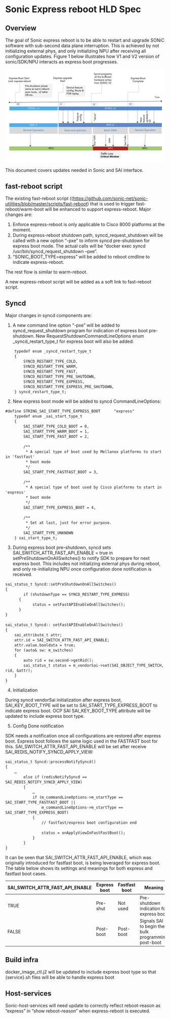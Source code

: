 #
# Sonic Express reboot HLD Spec

## Overview

The goal of Sonic express reboot is to be able to restart and upgrade SONiC software with sub-second data plane interruption. This is achieved by not initializing external phys, and only initializing NPU after receiving all configuration updates. Figure 1 below illustrates how V1 and V2 version of sonic/SDK/NPU interacts as express boot progresses.

<p align=center>
<img src="img/express-boot_flow.png" alt="Figure 1. Express boot flow">
</p>

This document covers updates needed in Sonic and SAI interface. 

## fast-reboot script

The existing fast-reboot script ((https://github.com/sonic-net/sonic-utilities/blob/master/scripts/fast-reboot) that is used to trigger fast-reboot/warm-boot will be enhanced to support express-reboot. Major changes are:

1.	Enforce express-reboot is only applicable to Cisco 8000 platforms at the moment.
2.	During express-reboot shutdown path, syncd_request_shutdown will be called with a new option “-pxe” to inform syncd pre-shutdown for express boot mode. The actual calls will be “docker exec syncd /usr/bin/syncd_request_shutdown –pxe”.
3.	“SONIC_BOOT_TYPE=express” will be added to reboot cmdline to indicate express-reboot.

The rest flow is similar to warm-reboot. 

A new express-reboot script will be added as a soft link to fast-reboot script.

## Syncd 

Major changes in syncd components are:
1.	A new command line option “-pxe” will be added to syncd_request_shutdown program for indication of express boot pre-shutdown. New RequestShutdownCommandLineOptions enum _syncd_restart_type_t for express boot will also be added:

```
    typedef enum _syncd_restart_type_t
    {
        SYNCD_RESTART_TYPE_COLD,
        SYNCD_RESTART_TYPE_WARM,
        SYNCD_RESTART_TYPE_FAST,
        SYNCD_RESTART_TYPE_PRE_SHUTDOWN,
        SYNCD_RESTART_TYPE_EXPRESS,
        SYNCD_RESTART_TYPE_EXPRESS_PRE_SHUTDOWN,
    } syncd_restart_type_t;
```

2.	New express boot mode will be added to syncd CommandLineOptions:

```
#define STRING_SAI_START_TYPE_EXPRESS_BOOT      "express"
    typedef enum _sai_start_type_t
    {
        SAI_START_TYPE_COLD_BOOT = 0,
        SAI_START_TYPE_WARM_BOOT = 1,
        SAI_START_TYPE_FAST_BOOT = 2,

        /**
         * A special type of boot used by Mellanox platforms to start in 'fastfast'
         * boot mode
         */
        SAI_START_TYPE_FASTFAST_BOOT = 3,

        /**
         * A special type of boot used by Cisco platforms to start in 'express'
         * boot mode
         */
        SAI_START_TYPE_EXPRESS_BOOT = 4,

        /**
         * Set at last, just for error purpose.
         */
        SAI_START_TYPE_UNKNOWN
    } sai_start_type_t;
```

3.	During express boot pre-shutdown, syncd sets SAI_SWITCH_ATTR_FAST_API_ENABLE = true in setPreShutdownOnAllSwitches() to notify SDK to prepare for next express boot. This includes not initializing external phys during reboot, and only re-initializing NPU once configuration done notification is received.

```
sai_status_t Syncd::setPreShutdownOnAllSwitches()
{
	    if (shutdownType == SYNCD_RESTART_TYPE_EXPRESS) 
      {
        	status = setFastAPIEnableOnAllSwitches();
      }
}

sai_status_t Syncd:: setFastAPIEnableOnAllSwitches()
{
    sai_attribute_t attr;
    attr.id = SAI_SWITCH_ATTR_FAST_API_ENABLE;
    attr.value.booldata = true;
    for (auto& sw: m_switches)
    {
        auto rid = sw.second->getRid();
        sai_status_t status = m_vendorSai->set(SAI_OBJECT_TYPE_SWITCH, rid, &attr);
    }
}
```

4.	Initialization
   
During syncd vendorSai initialization after express boot, SAI_KEY_BOOT_TYPE will be set to SAI_START_TYPE_EXPRESS_BOOT to indicate express boot. OCP SAI SAI_KEY_BOOT_TYPE attribute will be updated to include express boot type.

5.	Config Done notification

SDK needs a notification once all configurations are restored after express boot. Express boot follows the same logic used in the FASTFAST boot for this. SAI_SWITCH_ATTR_FAST_API_ENABLE will be set after receive SAI_REDIS_NOTIFY_SYNCD_APPLY_VIEW:

```
sai_status_t Syncd::processNotifySyncd()
{
    …
        else if (redisNotifySyncd == SAI_REDIS_NOTIFY_SYNCD_APPLY_VIEW)
        {
            …
            if (m_commandLineOptions->m_startType == SAI_START_TYPE_FASTFAST_BOOT ||
                m_commandLineOptions->m_startType == SAI_START_TYPE_EXPRESS_BOOT)
            {
                // fastfast/express boot configuration end

                status = onApplyViewInFastFastBoot();
            }
        }
}
```


It can be seen that SAI_SWITCH_ATTR_FAST_API_ENABLE, which was originally introduced for fastfast boot, is being leveraged for express boot. The table below shows its settings and meanings for both express and fastfast boot cases.

| SAI_SWITCH_ATTR_FAST_API_ENABLE | Express boot | Fastfast boot | Meaning |
|--------------------------------|--------------|---------------|---------|
| TRUE | Pre-shut | Not used | Pre-shutdown indication for express boot  |
| FALSE | Post-boot | Post-boot | Signals SAI to begin the bulk programming post-boot|


## Build infra

docker_image_ctl.j2 will be updated to include express boot type so that {service}.sh files will be able to handle express boot 

## Host-services

Sonic-host-services will need update to correctly reflect reboot-reason as “express” in “show reboot-reason” when express-reboot is executed.

